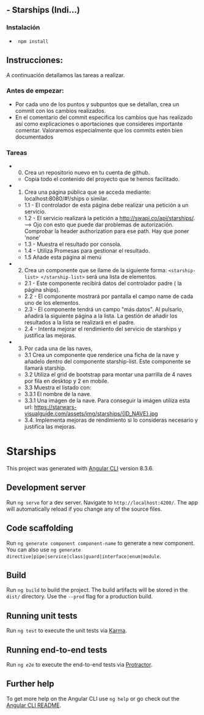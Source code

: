 ## - Starships (Indi...)

### Instalación
 * <pre><code> npm install </code></pre>

## Instrucciones:


A continuación detallamos las tareas a realizar.

### Antes de empezar:
- Por cada uno de los puntos y subpuntos que se detallan, crea un commit con los cambios realizados.
- En el comentario del commit especifica los cambios que has realizado así como explicaciones o aportaciones que consideres importante comentar. Valoraremos especialmente que los commits estén bien documentados


### Tareas
* 0. Crea un repositorio nuevo en tu cuenta de github.
    * Copia todo el contenido del proyecto que te hemos facilitado.
   
* 1. Crea una página pública que se acceda mediante: localhost:8080/#!/ships o similar.
    * 1.1 - El controlador de esta página debe realizar una petición a un servicio.
    * 1.2 - El servicio realizará la petición a http://swapi.co/api/starships/. --> Ojo con esto que puede dar problemas de autorización. Comprobar la header authorization para ese path. Hay que poner 'none'
    * 1.3 - Muestra el resultado por consola.
    * 1.4 - Utiliza Promesas para gestionar el resultado.
    * 1.5 Añade esta página al menú

* 2. Crea un componente que se llame de la siguiente forma: `<starship-list> </starship-list>` será una lista de elementos.
    * 2.1 - Este componente recibirá datos del controlador padre ( la página ships).
    * 2.2 - El componente mostrará por pantalla el campo name de cada uno de los elementos.
    * 2.3 - El componente tendrá un campo "más datos". Al pulsarlo, añadirá  la siguiente página a la lista. La gestión de añadir los resultados a la lista se realizará en el padre. 
    * 2.4 - Intenta mejorar el rendimiento  del servicio de starships y justifica las mejoras. 

* 3. Por cada una de las naves, 
    * 3.1 Crea un  componente que renderice una ficha de la nave y añadelo dentro del componente starship-list. Este componente se llamará starship.
    * 3.2 Utiliza el grid de bootstrap para montar una parrilla de 4 naves por fila en desktop y 2 en mobile.
    * 3.3 Muestra el listado con: 
    * 3.3.1 El nombre de la nave.
    * 3.3.1 Una imágen de la nave. Para conseguir la imágen utiliza esta url:  https://starwars-visualguide.com/assets/img/starships/{ID_NAVE}.jpg
    * 3.4. Implementa mejoras de rendimiento si lo consideras necesario y justifica las mejoras. 
    


# Starships

This project was generated with [Angular CLI](https://github.com/angular/angular-cli) version 8.3.6.

## Development server

Run `ng serve` for a dev server. Navigate to `http://localhost:4200/`. The app will automatically reload if you change any of the source files.

## Code scaffolding

Run `ng generate component component-name` to generate a new component. You can also use `ng generate directive|pipe|service|class|guard|interface|enum|module`.

## Build

Run `ng build` to build the project. The build artifacts will be stored in the `dist/` directory. Use the `--prod` flag for a production build.

## Running unit tests

Run `ng test` to execute the unit tests via [Karma](https://karma-runner.github.io).

## Running end-to-end tests

Run `ng e2e` to execute the end-to-end tests via [Protractor](http://www.protractortest.org/).

## Further help

To get more help on the Angular CLI use `ng help` or go check out the [Angular CLI README](https://github.com/angular/angular-cli/blob/master/README.md).
